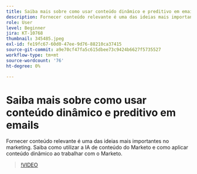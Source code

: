 ```yaml
---
title: Saiba mais sobre como usar conteúdo dinâmico e preditivo em emails
description: Fornecer conteúdo relevante é uma das ideias mais importantes no marketing. Saiba como utilizar a IA de conteúdo do Marketo e como aplicar conteúdo dinâmico ao trabalhar com o Marketo.
role: User
level: Beginner
jira: KT-10768
thumbnail: 345485.jpeg
exl-id: fe19fc67-60d0-47ee-9d76-88210ca37415
source-git-commit: a9e70cf47fa5c615dbee73c9424b6627f5735527
workflow-type: tm+mt
source-wordcount: '76'
ht-degree: 0%

---
```


# Saiba mais sobre como usar conteúdo dinâmico e preditivo em emails

Fornecer conteúdo relevante é uma das ideias mais importantes no marketing. Saiba como utilizar a IA de conteúdo do Marketo e como aplicar conteúdo dinâmico ao trabalhar com o Marketo.

>[!VIDEO](https://video.tv.adobe.com/v/345485/?quality=12&learn=on)
